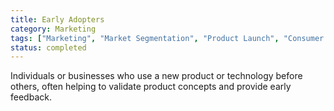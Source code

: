 ```yaml
---
title: Early Adopters
category: Marketing
tags: ["Marketing", "Market Segmentation", "Product Launch", "Consumer Behavior"]
status: completed
---
```

Individuals or businesses who use a new product or technology before others, often helping to validate product concepts and provide early feedback.